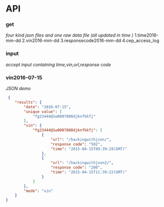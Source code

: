 # API 
### get
*four kind json files and one raw data file (all updated in time )*
 1.time2016-mm-dd
 2.vin2016-mm-dd
 3.responsecode2016-mm-dd
 4.cep_access_log

### input
*accept input containing time,vin,url,response code*
 
### vin2016-07-15    
*JSON demo*
```json
 {
    "results": {
        "date": "2016-07-15", 
        "unique value": [
            "fg23444@1w0007808djknfkkfj"
        ], 
        "vin": {
            "fg23444@1w0007808djknfkkfj": [
                {
                    "url": "/hackingwithjson/", 
                    "response code": "502", 
                    "time": "2015-04-15T09:39:28(GMT)"
                }, 
                {
                    "url": "/hackingwithjson2/", 
                    "response code": "200", 
                    "time": "2015-04-15T11:39:22(GMT)"
                }
            ]
        }, 
        "mode": "vin"
    }
}
```
